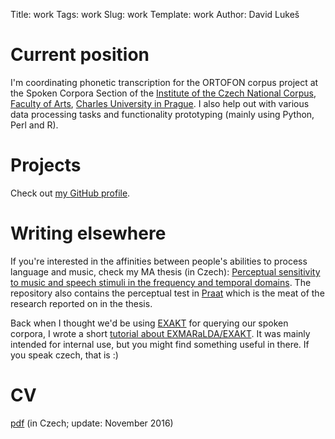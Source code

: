 Title: work
Tags: work
Slug: work
Template: work
Author: David Lukeš

# Current position

I'm coordinating phonetic transcription for the ORTOFON corpus project at the
Spoken Corpora Section of the
[Institute of the Czech National Corpus](http://korpus.cz),
[Faculty of Arts](http://ff.cuni.cz),
[Charles University in Prague](http://cuni.cz). I also help out with various
data processing tasks and functionality prototyping (mainly using Python, Perl
and R).

# Projects

Check out [my <span class="fa fa-github-alt"></span> GitHub
profile](https://github.com/dlukes).

# Writing elsewhere

If you're interested in the affinities between people's abilities to process
language and music, check my MA thesis (in Czech): [Perceptual sensitivity to
music and speech stimuli in the frequency and temporal
domains](https://github.com/dlukes/diplomka#listening-test-with-music-and-speech-stimuli).
The repository also contains the perceptual test in
[Praat](http://www.fon.hum.uva.nl/praat/) which is the meat of the research
reported on in the thesis.


Back when I thought we'd be using [EXAKT](http://www.exmaralda.org) for
querying our spoken corpora, I wrote a short [tutorial about
EXMARaLDA/EXAKT](https://trnka.korpus.cz/~lukes/navod).  It was mainly intended
for internal use, but you might find something useful in there. If you speak
czech, that is :)

# CV

[pdf](https://trnka.korpus.cz/~lukes/files/dvl_cv.pdf) (in Czech; update:
November 2016)
